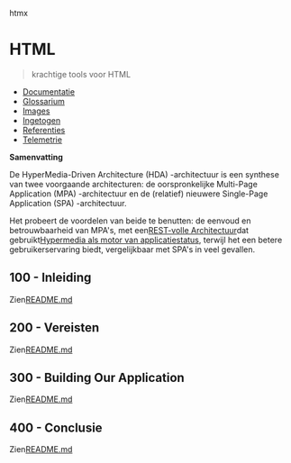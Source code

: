 htmx

# HTML

> krachtige tools voor HTML

-   [Documentatie](./DOCUMENTATION.md)
-   [Glossarium](./GLOSSARY.md)
-   [Images](./IMAGES.md)
-   [Ingetogen](./PODMAN.md)
-   [Referenties](./REFERENCES.md)
-   [Telemetrie](./TELEMETRY.md)

**Samenvatting**

De HyperMedia-Driven Architecture (HDA) -architectuur is een synthese van twee voorgaande architecturen: de oorspronkelijke Multi-Page Application (MPA) -architectuur en de (relatief) nieuwere Single-Page Application (SPA) -architectuur.

Het probeert de voordelen van beide te benutten: de eenvoud en betrouwbaarheid van MPA's, met een[REST-volle Architectuur](https://developer.mozilla.org/en-US/docs/Glossary/REST)dat gebruikt[Hypermedia als motor van applicatiestatus](https://htmx.org/essays/hateoas/), terwijl het een betere gebruikerservaring biedt, vergelijkbaar met SPA's in veel gevallen.

## 100 - Inleiding

Zien[README.md](./100/README.md)

## 200 - Vereisten

Zien[README.md](./200/README.md)

## 300 - Building Our Application

Zien[README.md](./300/README.md)

## 400 - Conclusie

Zien[README.md](./400/README.md)
